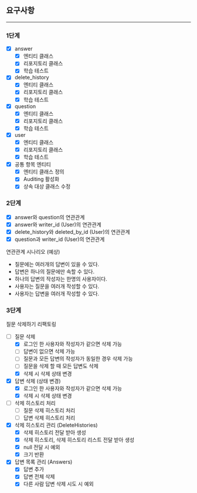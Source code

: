 ## 요구사항
***
### 1단계
- [x] answer
  - [x] 엔티티 클래스
  - [x] 리포지토리 클래스
  - [x] 학습 테스트
- [x] delete_history
  - [x] 엔티티 클래스
  - [x] 리포지토리 클래스
  - [x] 학습 테스트
- [x] question
  - [x] 엔티티 클래스
  - [x] 리포지토리 클래스
  - [x] 학습 테스트
- [x] user
  - [x] 엔티티 클래스
  - [x] 리포지토리 클래스
  - [x] 학습 테스트
- [x] 공통 항목 엔티티
  - [x] 엔티티 클래스 정의
  - [x] Auditing 활성화
  - [x] 상속 대상 클래스 수정

### 2단계
- [x] answer와 question의 연관관계
- [x] answer와 writer_id (User)의 연관관계
- [x] delete_history와 deleted_by_id (User)의 연관관계
- [x] question과 writer_id (User)의 연관관계

연관관계 시나리오 (예상)
- 질문에는 여러개의 답변이 있을 수 있다.
- 답변은 하나의 질문에만 속할 수 있다.
- 하나의 답변의 작성자는 한명의 사용자이다.
- 사용자는 질문을 여러개 작성할 수 있다.
- 사용자는 답변을 여러개 작성할 수 있다.

### 3단계
질문 삭제하기 리팩토링
- [ ] 질문 삭제
  - [x] 로그인 한 사용자와 작성자가 같으면 삭제 가능
  - [ ] 답변이 없으면 삭제 가능
  - [ ] 질문과 모든 답변의 작성자가 동일한 경우 삭제 가능
  - [ ] 질문을 삭제 할 때 모든 답변도 삭제
  - [x] 삭제 시 삭제 상태 변경
- [x] 답변 삭제 (상태 변경)
  - [x] 로그인 한 사용자와 작성자가 같으면 삭제 가능
  - [x] 삭제 시 삭제 상태 변경
- [ ] 삭제 히스토리 처리
  - [ ] 질문 삭제 히스토리 처리
  - [ ] 답변 삭제 히스토리 처리
- [x] 삭제 히스토리 관리 (DeleteHistories)
  - [x] 삭제 히스토리 전달 받아 생성
  - [x] 삭제 히스토리, 삭제 히스토리 리스트 전달 받아 생성
  - [x] null 전달 시 예외
  - [x] 크기 반환
- [x] 답변 목록 관리 (Answers)
  - [x] 답변 추가
  - [x] 답변 전체 삭제
  - [x] 다른 사람 답변 삭제 시도 시 예외
